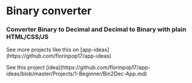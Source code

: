 <h1>Binary converter</h1>

<h3>Converter Binary to Decimal and Decimal to Binary with plain HTML/CSS/JS </h3>

<p>See more projects like this on [app-ideas](https://github.com/florinpop17/app-ideas)</p>
<p>See this project [idea](https://github.com/florinpop17/app-ideas/blob/master/Projects/1-Beginner/Bin2Dec-App.md)</p>
